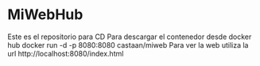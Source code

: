 # MiWebHub
Este es el repositorio para CD
Para descargar el contenedor desde docker hub
docker run -d -p 8080:8080 castaan/miweb
Para ver la web utiliza la url
http://localhost:8080/index.html
